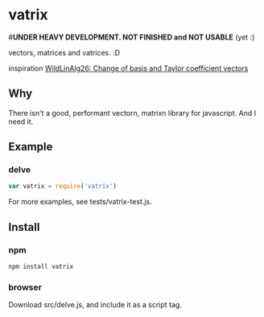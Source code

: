 vatrix
======


#**UNDER HEAVY DEVELOPMENT. NOT FINISHED and NOT USABLE** (yet :)

vectors, matrices and vatrices. :D


inspiration [WildLinAlg26: Change of basis and Taylor coefficient vectors](http://www.youtube.com/watch?v=iz41Ut-ffJ0)

## Why
There isn't a good, performant vectorn, matrixn library for javascript. And I need it.

## Example

### delve

```javascript
var vatrix = require('vatrix')

```

For more examples, see tests/vatrix-test.js.

## Install

### npm

```bash
npm install vatrix
```

### browser

Download src/delve.js, and include it as a script tag.

